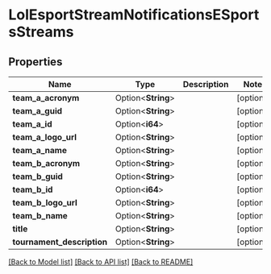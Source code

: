 # LolEsportStreamNotificationsESportsStreams

## Properties

Name | Type | Description | Notes
------------ | ------------- | ------------- | -------------
**team_a_acronym** | Option<**String**> |  | [optional]
**team_a_guid** | Option<**String**> |  | [optional]
**team_a_id** | Option<**i64**> |  | [optional]
**team_a_logo_url** | Option<**String**> |  | [optional]
**team_a_name** | Option<**String**> |  | [optional]
**team_b_acronym** | Option<**String**> |  | [optional]
**team_b_guid** | Option<**String**> |  | [optional]
**team_b_id** | Option<**i64**> |  | [optional]
**team_b_logo_url** | Option<**String**> |  | [optional]
**team_b_name** | Option<**String**> |  | [optional]
**title** | Option<**String**> |  | [optional]
**tournament_description** | Option<**String**> |  | [optional]

[[Back to Model list]](../README.md#documentation-for-models) [[Back to API list]](../README.md#documentation-for-api-endpoints) [[Back to README]](../README.md)


